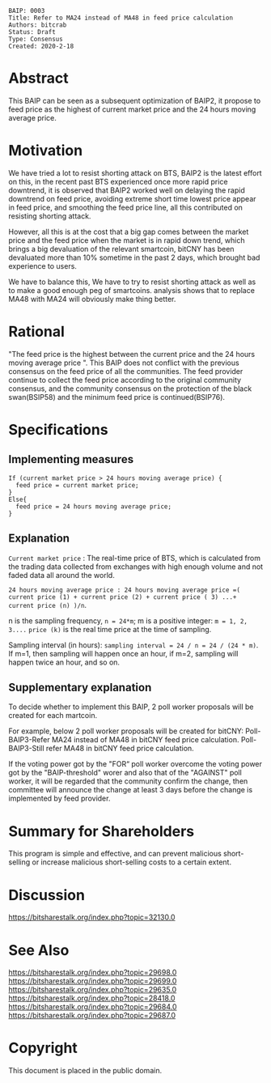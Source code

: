     BAIP: 0003
    Title: Refer to MA24 instead of MA48 in feed price calculation
    Authors: bitcrab
    Status: Draft
    Type: Consensus 
    Created: 2020-2-18

# Abstract

This BAIP can be seen as a subsequent optimization of BAIP2, it propose to feed price as the highest of current market price and the 24 hours moving average price.

# Motivation
We have tried a lot to resist shorting attack on BTS, BAIP2 is the latest effort on this, in the recent past BTS experienced once more rapid price downtrend, it is observed that BAIP2 worked well on delaying the rapid downtrend on feed price, avoiding extreme short time lowest price appear in feed price, and smoothing the feed price line, all this contributed on resisting shorting attack.

However, all this is at the cost that a big gap comes between the market price and the feed price when the market is in rapid down trend, which brings a big devaluation of the relevant smartcoin, bitCNY has been devaluated more than 10% sometime in the past 2 days, which brought bad experience to users.

We have to balance this, We have to try to resist shorting attack as well as to make a good enough peg of smartcoins. analysis shows that to replace MA48 with MA24 will obviously make thing better. 

# Rational
"The feed price is the highest between the current price and the 24 hours moving average price ".
This BAIP does not conflict with the previous consensus on the feed price of all the communities. The feed provider continue to collect the feed price according to the original community consensus, and the community consensus on the protection of the black swan(BSIP58) and the minimum feed price is continued(BSIP76).

# Specifications
## Implementing measures
```
If (current market price > 24 hours moving average price) {
  feed price = current market price;
}
Else{
  feed price = 24 hours moving average price;
}
```

## Explanation

`Current market price` : The real-time price of BTS, which is calculated from the trading data collected from exchanges with high enough volume and not faded data all around the world.

`24 hours moving average price : 24 hours moving average price =( current price (1) + current price (2) + current price ( 3) ...+ current price (n) )/n`.

n is the sampling frequency, `n = 24*m`; m is a positive integer: `m = 1, 2, 3....`
`price (k)` is the real time price at the time of sampling. 

Sampling interval (in hours): `sampling interval = 24 / n = 24 / (24 * m)`. If m=1, then sampling will happen once an hour, if m=2, sampling will happen twice an hour, and so on.

## Supplementary explanation
To decide whether to implement this BAIP, 2 poll worker proposals will be created for each martcoin.

For example, below 2 poll worker proposals will be created for bitCNY: 
Poll-BAIP3-Refer MA24 instead of MA48 in bitCNY feed price calculation.
Poll-BAIP3-Still refer MA48 in bitCNY feed price calculation.

If the voting power got by the "FOR“ poll worker overcome the voting power got by the "BAIP-threshold" worer and also that of the "AGAINST" poll worker, it will be regarded that the community confirm the change, then committee will announce the change at least 3 days before the change is implemented by feed provider.

# Summary for Shareholders
This program is simple and effective, and can prevent malicious short-selling or increase malicious short-selling costs to a certain extent.

# Discussion
https://bitsharestalk.org/index.php?topic=32130.0

# See Also
https://bitsharestalk.org/index.php?topic=29698.0
https://bitsharestalk.org/index.php?topic=29699.0
https://bitsharestalk.org/index.php?topic=29635.0
https://bitsharestalk.org/index.php?topic=28418.0
https://bitsharestalk.org/index.php?topic=29684.0
https://bitsharestalk.org/index.php?topic=29687.0

# Copyright
This document is placed in the public domain.
